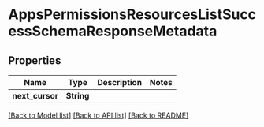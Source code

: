 # AppsPermissionsResourcesListSuccessSchemaResponseMetadata

## Properties

Name | Type | Description | Notes
------------ | ------------- | ------------- | -------------
**next_cursor** | **String** |  | 

[[Back to Model list]](../README.md#documentation-for-models) [[Back to API list]](../README.md#documentation-for-api-endpoints) [[Back to README]](../README.md)


